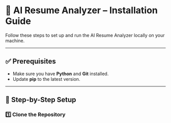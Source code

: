 # 🚀 AI Resume Analyzer – Installation Guide

Follow these steps to set up and run the AI Resume Analyzer locally on your machine.

---

## ✅ Prerequisites

- Make sure you have **Python** and **Git** installed.
- Update **pip** to the latest version.

---

## 🧰 Step-by-Step Setup

### 1️⃣ Clone the Repository
```bash
